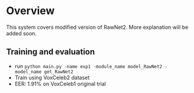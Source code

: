 # Overview

This system covers modified version of RawNet2. 
More explanation will be added soon.

## Training and evaluation
- run `python main.py -name exp1 -module_name model_RawNet2 -model_name get_RawNet2`
- Train using VoxCeleb2 dataset
- EER: 1.91% on VoxCeleb1 original trial
